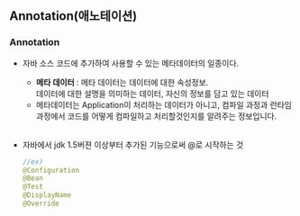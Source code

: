 ## Annotation(애노테이션)

### Annotation
- 자바 소스 코드에 추가하여 사용할 수 있는 메타데이터의 일종이다.
    
    - **메타 데이터** : 메타 데이터는 데이터에 대한 속성정보.</br> 
    데이터에 대한 설명을 의미하는 데이터, 자신의 정보를 담고 있는 데이터
    - 메타데이터는 Application이 처리하는 데이터가 아니고, 컴파일 과정과 런타임 과정에서 코드를 어떻게 컴파일하고 처리할것인지를 알려주는 정보입니다.
</br></br>
- 자바에서 jdk 1.5버젼 이상부터 추가된 기능으로써 @로 시작하는 것
    ```Java
    //ex)
    @Configuration
    @Bean
    @Test
    @DisplayName
    @Override
    ```
